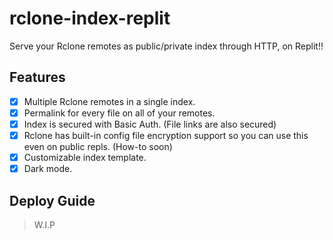 # rclone-index-replit
Serve your Rclone remotes as public/private index through HTTP, on Replit!!

## Features
- [x] Multiple Rclone remotes in a single index.
- [x] Permalink for every file on all of your remotes.
- [x] Index is secured with Basic Auth. (File links are also secured)
- [x] Rclone has built-in config file encryption support so you can use this even on public repls. (How-to soon)
- [x] Customizable index template.
- [x] Dark mode.

## Deploy Guide
> W.I.P
